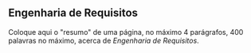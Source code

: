 ## Engenharia de Requisitos

Coloque aqui o "resumo" de uma página, no máximo 4 parágrafos,
400 palavras no máximo, acerca de _Engenharia de Requisitos_.
